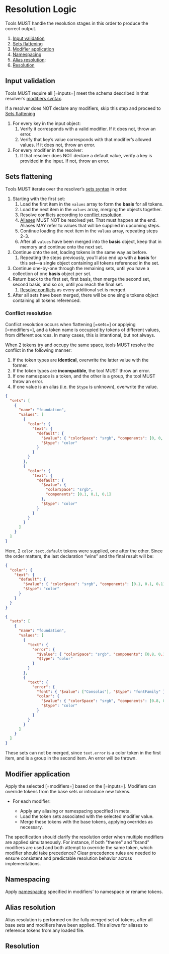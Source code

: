 # Resolution Logic

Tools MUST handle the resolution stages in this order to produce the correct output.

1. [Input validation](#input-validation)
2. [Sets flattening](#sets-flattening)
3. [Modifier application](#modifier-application)
4. [Namespacing](#namespacing-0)
5. [Alias resolution](#alias-resolution):
6. [Resolution](#resolution-0)

## Input validation

Tools MUST require all [=inputs=] meet the schema described in that resolver’s [modifiers syntax](#modifiers).

If a resolver does NOT declare any modifiers, skip this step and proceed to [Sets flattening](#sets-flattening)

1. For every key in the input object:
   1. Verify it corresponds with a valid modifier. If it does not, throw an error.
   1. Verify that key’s value corresponds with that modifier’s allowed values. If it does not, throw an error.
2. For every modifier in the resolver:
   1. If that resolver does NOT declare a default value, verify a key is provided in the input. If not, throw an error.

## Sets flattening

Tools MUST iterate over the resolver’s [sets syntax](#sets) in order.

1. Starting with the first set:
   1. Load the first item in the `values` array to form the **basis** for all tokens.
   2. Load the next item in the `values` array, merging the objects together.
   3. Resolve conflicts according to [conflict resolution](#conflict-resolution).
   4. [Aliases](../format/#alias) MUST NOT be resolved yet. That must happen at the end. Aliases MAY refer to values that will be supplied in upcoming steps.
   5. Continue loading the next item in the `values` array, repeating steps 2–3.
   6. After all `values` have been merged into the **basis** object, keep that in memory and continue onto the next set.
2. Continue onto the set, loading tokens in the same way as before.
   1. Repeating the steps previously, you’ll also end up with a **basis** for this set—a single object containing all tokens referenced in the set.
3. Continue one-by-one through the remaining sets, until you have a collection of one **basis** object per set.
4. Return back to the first set, first basis, then merge the second set, second basis, and so on, until you reach the final set.
   1. [Resolve conflicts](#conflict-resolution) as every additional set is merged.
5. After all sets have been merged, there will be one single tokens object containing all tokens referenced.

### Conflict resolution

Conflict resolution occurs when flattening [=sets=] or applying [=modifiers=], and a token name is occupied by tokens of different values, from different sources. In many cases, this is intentional, but not always.

When 2 tokens try and occupy the same space, tools MUST resolve the conflict in the following manner:

1. If the token types are **identical**, overwrite the latter value with the former.
1. If the token types are **incompatible**, the tool MUST throw an error.
1. If one namespace is a token, and the other is a group, the tool MUST throw an error.
1. If one value is an alias (i.e. the `$type` is unknown), overwrite the value.

<aside class="example" title="Conflict resolution">

```json
{
  "sets": [
    {
      "name": "foundation",
      "values": [
        {
          "color": {
            "text": {
              "default": {
                "$value": { "colorSpace": "srgb", "components": [0, 0, 0] },
                "$type": "color"
              }
            }
          }
        },
        {
          "color": {
            "text": {
              "default": {
                "$value": {
                  "colorSpace": "srgb",
                  "components": [0.1, 0.1, 0.1]
                },
                "$type": "color"
              }
            }
          }
        }
      ]
    }
  ]
}
```

Here, 2 `color.text.default` tokens were supplied, one after the other. Since the order matters, the last declaration “wins” and the final result will be:

```json
{
  "color": {
    "text": {
      "default": {
        "$value": { "colorSpace": "srgb", "components": [0.1, 0.1, 0.1] },
        "$type": "color"
      }
    }
  }
}
```

</aside>

<aside class="example" title="Invalid conflict">

```json
{
  "sets": [
    {
      "name": "foundation",
      "values": [
        {
          "text": {
            "error": {
              "$value": { "colorSpace": "srgb", "components": [0.8, 0.1, 0] },
              "$type": "color"
            }
          }
        },
        {
          "text": {
            "error": {
              "font": { "$value": ["Consolas"], "$type": "fontFamily" },
              "color": {
                "$value": { "colorSpace": "srgb", "components": [0.8, 0.1, 0] },
                "$type": "color"
              }
            }
          }
        }
      ]
    }
  ]
}
```

These sets can not be merged, since `text.error` is a color token in the first item, and is a group in the second item. An error will be thrown.

</aside>

## Modifier application

Apply the selected [=modifiers=] based on the [=inputs=]. Modifiers can override tokens from the base sets or introduce new tokens.

- For each modifier:

  - Apply any aliasing or namespacing specified in meta.
  - Load the token sets associated with the selected modifier value.
  - Merge these tokens with the base tokens, applying overrides as necessary.

<aside class="issue">

The specification should clarify the resolution order when multiple modifiers are applied simultaneously. For instance, if both "theme" and "brand" modifiers are used and both attempt to override the same token, which modifier should take precedence? Clear precedence rules are needed to ensure consistent and predictable resolution behavior across implementations.

</aside>

## Namespacing

Apply [namespacing](#namespacing) specified in modifiers’ to namespace or rename tokens.

## Alias resolution

Alias resolution is performed on the fully merged set of tokens, after all base sets and modifiers have been applied. This allows for aliases to reference tokens from any loaded file.

## Resolution
